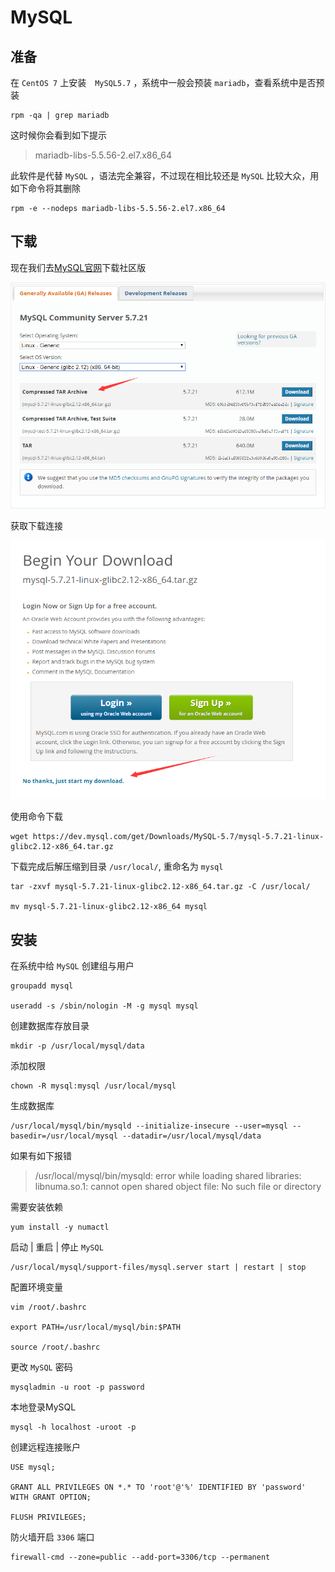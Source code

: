 # MySQL

## 准备
在 `CentOS 7` 上安装　`MySQL5.7` ，系统中一般会预装 `mariadb`，查看系统中是否预装
```
rpm -qa | grep mariadb
```
这时候你会看到如下提示
> mariadb-libs-5.5.56-2.el7.x86_64

此软件是代替 `MySQL` ，语法完全兼容，不过现在相比较还是 `MySQL` 比较大众，用如下命令将其删除
```
rpm -e --nodeps mariadb-libs-5.5.56-2.el7.x86_64
```

## 下载
现在我们去[MySQL官网](https://dev.mysql.com/downloads/mysql/)下载社区版

![下载选项](MySQL-Download-0.png)

获取下载连接

![下载选项](MySQL-Download-1.png)

使用命令下载
```
wget https://dev.mysql.com/get/Downloads/MySQL-5.7/mysql-5.7.21-linux-glibc2.12-x86_64.tar.gz
```
下载完成后解压缩到目录 `/usr/local/`, 重命名为 `mysql`
```
tar -zxvf mysql-5.7.21-linux-glibc2.12-x86_64.tar.gz -C /usr/local/

mv mysql-5.7.21-linux-glibc2.12-x86_64 mysql
```
## 安装
在系统中给 `MySQL` 创建组与用户
```
groupadd mysql

useradd -s /sbin/nologin -M -g mysql mysql
```
创建数据库存放目录
```
mkdir -p /usr/local/mysql/data
```
添加权限
```
chown -R mysql:mysql /usr/local/mysql
```
生成数据库
```
/usr/local/mysql/bin/mysqld --initialize-insecure --user=mysql --basedir=/usr/local/mysql --datadir=/usr/local/mysql/data
```

如果有如下报错
> /usr/local/mysql/bin/mysqld: error while loading shared libraries: libnuma.so.1: cannot open shared object file: No such file or directory  

需要安装依赖
```
yum install -y numactl
```
启动 | 重启 | 停止 `MySQL`
```
/usr/local/mysql/support-files/mysql.server start | restart | stop
```
配置环境变量
```
vim /root/.bashrc

export PATH=/usr/local/mysql/bin:$PATH

source /root/.bashrc
```
更改 `MySQL` 密码
```
mysqladmin -u root -p password
```
本地登录MySQL
```
mysql -h localhost -uroot -p
```
创建远程连接账户
```
USE mysql;

GRANT ALL PRIVILEGES ON *.* TO 'root'@'%' IDENTIFIED BY 'password' WITH GRANT OPTION;

FLUSH PRIVILEGES;
```
防火墙开启 `3306` 端口
```
firewall-cmd --zone=public --add-port=3306/tcp --permanent
```